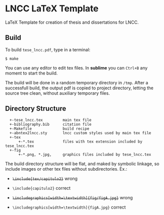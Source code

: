 # LNCC LaTeX Template

LaTeX Template for creation of thesis and dissertations for LNCC.

## Build

To build `tese_lncc.pdf`, type in a terminal:

`$ make`

You can use any editor to edit tex files. In **sublime** you can `Ctrl+B` any moment to start the build.

The build will be done in a random temporary directory in `/tmp`. After a successfull build, the output pdf is copied to project directory, letting the source tree clean, without auxiliary temporary files.

## Directory Structure

```
  +-tese_lncc.tex         main tex file
  +-bibliography.bib      citation file
  +-Makefile              build recipe
  +-abntex2lncc.sty       lncc custom styles used by main tex file
  +-tex
      +-*.tex             files with tex extension included by tese_lncc.tex
  +-fig
  	  +-*.png, *.jpg,     graphics files included by tese_lncc.tex
```

The build directory structure will be flat, and maked by symbolic linkage, so include images or other tex files without subdirectories. Ex.:

 * ~~`\include{tex/capitulo2}`~~ wrong
 * `\include{capitulo2}` correct

 * ~~`\includegraphics[width=\textwidth]{fig/figA.jpg}`~~ wrong
 * `\includegraphics[width=\textwidth]{figA.jpg}` correct

